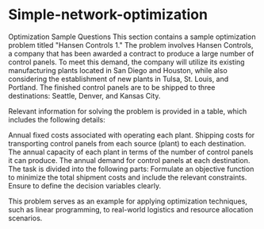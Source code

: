 # Simple-network-optimization
Optimization Sample Questions
This section contains a sample optimization problem titled "Hansen Controls 1." The problem involves Hansen Controls, a company that has been awarded a contract to produce a large number of control panels. To meet this demand, the company will utilize its existing manufacturing plants located in San Diego and Houston, while also considering the establishment of new plants in Tulsa, St. Louis, and Portland. The finished control panels are to be shipped to three destinations: Seattle, Denver, and Kansas City.

Relevant information for solving the problem is provided in a table, which includes the following details:

Annual fixed costs associated with operating each plant.
Shipping costs for transporting control panels from each source (plant) to each destination.
The annual capacity of each plant in terms of the number of control panels it can produce.
The annual demand for control panels at each destination.
The task is divided into the following parts:
Formulate an objective function to minimize the total shipment costs and include the relevant constraints. Ensure to define the decision variables clearly.

This problem serves as an example for applying optimization techniques, such as linear programming, to real-world logistics and resource allocation scenarios.
